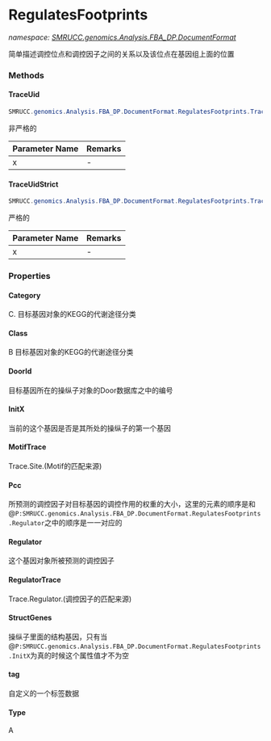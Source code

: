 ﻿# RegulatesFootprints
_namespace: [SMRUCC.genomics.Analysis.FBA_DP.DocumentFormat](./index.md)_

简单描述调控位点和调控因子之间的关系以及该位点在基因组上面的位置



### Methods

#### TraceUid
```csharp
SMRUCC.genomics.Analysis.FBA_DP.DocumentFormat.RegulatesFootprints.TraceUid(SMRUCC.genomics.Analysis.FBA_DP.DocumentFormat.RegulatesFootprints)
```
非严格的

|Parameter Name|Remarks|
|--------------|-------|
|x|-|


#### TraceUidStrict
```csharp
SMRUCC.genomics.Analysis.FBA_DP.DocumentFormat.RegulatesFootprints.TraceUidStrict(SMRUCC.genomics.Analysis.FBA_DP.DocumentFormat.RegulatesFootprints)
```
严格的

|Parameter Name|Remarks|
|--------------|-------|
|x|-|



### Properties

#### Category
C. 目标基因对象的KEGG的代谢途径分类
#### Class
B 目标基因对象的KEGG的代谢途径分类
#### DoorId
目标基因所在的操纵子对象的Door数据库之中的编号
#### InitX
当前的这个基因是否是其所处的操纵子的第一个基因
#### MotifTrace
Trace.Site.(Motif的匹配来源)
#### Pcc
所预测的调控因子对目标基因的调控作用的权重的大小，这里的元素的顺序是和@``P:SMRUCC.genomics.Analysis.FBA_DP.DocumentFormat.RegulatesFootprints.Regulator``之中的顺序是一一对应的
#### Regulator
这个基因对象所被预测的调控因子
#### RegulatorTrace
Trace.Regulator.(调控因子的匹配来源)
#### StructGenes
操纵子里面的结构基因，只有当@``P:SMRUCC.genomics.Analysis.FBA_DP.DocumentFormat.RegulatesFootprints.InitX``为真的时候这个属性值才不为空
#### tag
自定义的一个标签数据
#### Type
A
